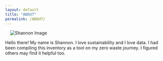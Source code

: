 ```yaml
---
layout: default
title: "ABOUT"
permalink: /ABOUT/
---
```

<p style="text-align:left">
    <img src="/ZeroWastePDX/assets/DSC_0542-min.png" alt="Shannon Image" style="max-width: 400px;">
</p>

Hello there! My name is Shannon. I love sustainability and I love data. I had been compiling this inventory as a tool on my zero waste journey. I figured others may find it helpful too. 
